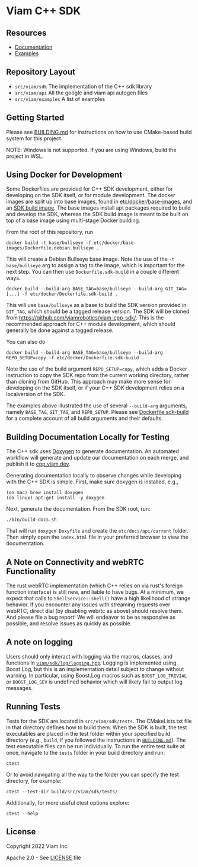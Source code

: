 # Viam C++ SDK

## Resources
* [Documentation](https://cpp.viam.dev)
* [Examples](https://github.com/viamrobotics/viam-cpp-sdk/tree/main/src/viam/examples)

## Repository Layout
- `src/viam/sdk` The implementation of the C++ sdk library
- `src/viam/api` All the google and viam api autogen files
- `src/viam/examples` A list of examples

## Getting Started

Please see [BUILDING.md](https://github.com/viamrobotics/viam-cpp-sdk/blob/main/BUILDING.md) for instructions on how to use CMake-based build system for this project.

NOTE: Windows is not supported. If you are using Windows, build the project in WSL.

## Using Docker for Development

Some Dockerfiles are provided for C++ SDK development, either for developing
on the SDK itself, or for module development. The docker images are split up
into base images, found in [etc/docker/base-images](etc/docker/base-images), and
an [SDK build image](etc/docker/Dockerfile.sdk-build). The base images install
apt packages required to build and develop the SDK, whereas the SDK build image
is meant to be built on top of a base image using multi-stage Docker building.

From the root of this repository, run
```shell
docker build -t base/bullseye -f etc/docker/base-images/Dockerfile.debian.bullseye .
```
This will create a Debian Bullseye base image. Note the use of the `-t base/bullseye`
arg to assign a tag to the image, which is important for the next step. You can then
use `Dockerfile.sdk-build` in a couple different ways.

```shell
docker build --build-arg BASE_TAG=base/bullseye --build-arg GIT_TAG=[...] -f etc/docker/Dockerfile.sdk-build .
```

This will use `base/bullseye` as a base to build the SDK version provided in `GIT_TAG`,
which should be a tagged release version. The SDK will be cloned from
https://github.com/viamrobotics/viam-cpp-sdk/. This is the recommended approach for
C++ module development, which should generally be done against a tagged release.

You can also do
```shell
docker build --build-arg BASE_TAG=base/bullseye --build-arg REPO_SETUP=copy -f etc/docker/Dockerfile.sdk-build .
```

Note the use of the build argument `REPO_SETUP=copy`, which adds a Docker instruction
to copy the SDK repo from the current working directory, rather than cloning from
GitHub. This approach may make more sense for developing on the SDK itself, or if
your C++ SDK development relies on a localversion of the SDK.

The examples above illustrated the use of several `--build-arg` arguments, namely
`BASE_TAG`, `GIT_TAG`, and `REPO_SETUP`. Please see
[Dockerfile.sdk-build](etc/docker/Dockerfile.sdk-build) for a complete account of
all build arguments and their defaults.

## Building Documentation Locally for Testing
The C++ sdk uses [Doxygen](https://www.doxygen.nl/) to generate documentation.
An automated workflow will generate and update our documentation on each merge,
and publish it to [cpp.viam.dev](https://cpp.viam.dev).

Generating documentation locally to observe changes while developing with the
C++ SDK is simple.
First, make sure doxygen is installed, e.g.,
```
(on mac) brew install doxygen
(on linux) apt-get install -y doxygen
```

Next, generate the documentation. From the SDK root, run:
```
./bin/build-docs.sh
```

That will run `doxygen Doxyfile` and create the `etc/docs/api/current` folder. Then
simply open the `index.html` file in your preferred browser to view the documentation.

## A Note on Connectivity and webRTC Functionality

The rust webRTC implementation (which C++ relies on via rust's foreign
function interface) is still new, and liable to have bugs. At a
minimum, we expect that calls to `ShellService::shell()` have a high
likelihood of strange behavior. If you encounter any issues with
streaming requests over webRTC, direct dial (by disabling webrtc as
above) should resolve them. And please file a bug report! We will
endeavor to be as responsive as possible, and resolve issues as
quickly as possible.

## A note on logging

Users should only interact with logging via the macros, classes, and functions in
[`viam/sdk/log/logging.hpp`](src/viam/sdk/log/logging.hpp). Logging is
implemented using Boost.Log, but this is an implementation detail subject
to change without warning. In particular, using Boost.Log macros such as
`BOOST_LOG_TRIVIAL` or `BOOST_LOG_SEV` is undefined behavior which will likely
fail to output log messages.

## Running Tests
Tests for the SDK are located in `src/viam/sdk/tests`. The CMakeLists.txt file in that directory defines how to build them. When the SDK is built, the test executables are placed in the test folder within your specified build directory (e.g., `build`, if you followed the instructions in [`BUILDING.md`](https://github.com/viamrobotics/viam-cpp-sdk/blob/main/BUILDING.md)). The test executable files can be run individually. To run the entire test suite at once, navigate to the `tests` folder in your build directory and run:
```
ctest
```
Or to avoid navigating all the way to the folder you can specify the test directory, for example:
```
ctest --test-dir build/src/viam/sdk/tests/
```
Additionally, for more useful ctest options explore:
```
ctest --help
```

## License
Copyright 2022 Viam Inc.

Apache 2.0 - See [LICENSE](https://github.com/viamrobotics/viam-cpp-sdk/blob/main/LICENSE) file
